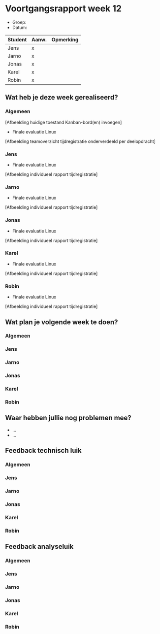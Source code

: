 # Voortgangsrapport week 12

* Groep:
* Datum:

| Student  | Aanw. | Opmerking |
| :---     | :---  | :---      |
| Jens |   x    |           |
| Jarno |   x    |           |
| Jonas |    x   |           |
| Karel |     x  |           |
| Robin |      x |           |

## Wat heb je deze week gerealiseerd?

### Algemeen

[Afbeelding huidige toestand Kanban-bord(en) invoegen]

* Finale evaluatie Linux

[Afbeelding teamoverzicht tijdregistratie onderverdeeld per deelopdracht]

### Jens

* Finale evaluatie Linux

[Afbeelding individueel rapport tijdregistratie]

### Jarno

* Finale evaluatie Linux

[Afbeelding individueel rapport tijdregistratie]

### Jonas

* Finale evaluatie Linux

[Afbeelding individueel rapport tijdregistratie]

### Karel

* Finale evaluatie Linux

[Afbeelding individueel rapport tijdregistratie]

### Robin

* Finale evaluatie Linux

[Afbeelding individueel rapport tijdregistratie]


## Wat plan je volgende week te doen?

### Algemeen
### Jens
### Jarno
### Jonas
### Karel
### Robin


## Waar hebben jullie nog problemen mee?

* ...
* ...

## Feedback technisch luik

### Algemeen

### Jens
### Jarno
### Jonas
### Karel
### Robin

## Feedback analyseluik

### Algemeen

### Jens
### Jarno
### Jonas
### Karel
### Robin

